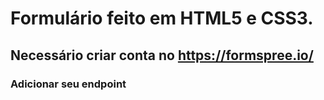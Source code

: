 # Formulário feito em HTML5 e CSS3.

## Necessário criar conta no https://formspree.io/

### Adicionar seu endpoint 
### <form action="https://formspree.io/f/{form_id}" method="post">
